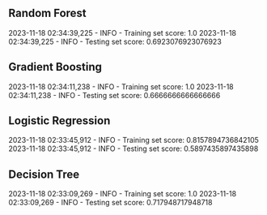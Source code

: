 ## Random Forest
2023-11-18 02:34:39,225 - INFO - Training set score: 1.0
2023-11-18 02:34:39,225 - INFO - Testing set score: 0.6923076923076923

## Gradient Boosting
2023-11-18 02:34:11,238 - INFO - Training set score: 1.0
2023-11-18 02:34:11,238 - INFO - Testing set score: 0.6666666666666666

## Logistic Regression
2023-11-18 02:33:45,912 - INFO - Training set score: 0.8157894736842105
2023-11-18 02:33:45,912 - INFO - Testing set score: 0.5897435897435898
## Decision Tree
2023-11-18 02:33:09,269 - INFO - Training set score: 1.0
2023-11-18 02:33:09,269 - INFO - Testing set score: 0.717948717948718